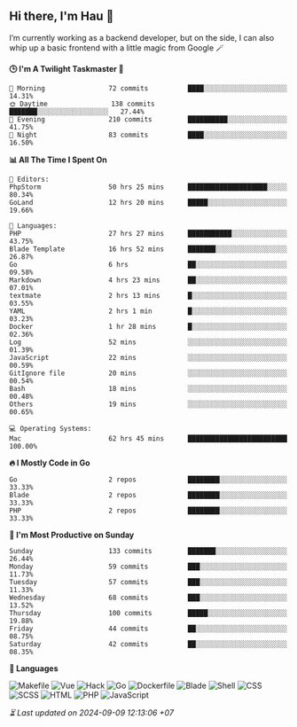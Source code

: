## Hi there, I'm Hau 👋
I’m currently working as a backend developer, but on the side, I can also whip up a basic frontend with a little magic from Google 🪄

<!--START_SECTION:readme-stats-->
**🕒 I'm A Twilight Taskmaster 🌆**

```text
🌅 Morning                72 commits          ████░░░░░░░░░░░░░░░░░░░░░   14.31%
🌞 Daytime                138 commits         ███████░░░░░░░░░░░░░░░░░░   27.44%
🌆 Evening                210 commits         ██████████░░░░░░░░░░░░░░░   41.75%
🌙 Night                  83 commits          ████░░░░░░░░░░░░░░░░░░░░░   16.50%
```

**📊 All The Time I Spent On**

```text
📝 Editors:
PhpStorm                 50 hrs 25 mins      ████████████████████░░░░░   80.34%
GoLand                   12 hrs 20 mins      █████░░░░░░░░░░░░░░░░░░░░   19.66%

💬 Languages:
PHP                      27 hrs 27 mins      ███████████░░░░░░░░░░░░░░   43.75%
Blade Template           16 hrs 52 mins      ███████░░░░░░░░░░░░░░░░░░   26.87%
Go                       6 hrs               ██░░░░░░░░░░░░░░░░░░░░░░░   09.58%
Markdown                 4 hrs 23 mins       ██░░░░░░░░░░░░░░░░░░░░░░░   07.01%
textmate                 2 hrs 13 mins       █░░░░░░░░░░░░░░░░░░░░░░░░   03.55%
YAML                     2 hrs 1 min         █░░░░░░░░░░░░░░░░░░░░░░░░   03.23%
Docker                   1 hr 28 mins        █░░░░░░░░░░░░░░░░░░░░░░░░   02.36%
Log                      52 mins             ░░░░░░░░░░░░░░░░░░░░░░░░░   01.39%
JavaScript               22 mins             ░░░░░░░░░░░░░░░░░░░░░░░░░   00.59%
GitIgnore file           20 mins             ░░░░░░░░░░░░░░░░░░░░░░░░░   00.54%
Bash                     18 mins             ░░░░░░░░░░░░░░░░░░░░░░░░░   00.48%
Others                   19 mins             ░░░░░░░░░░░░░░░░░░░░░░░░░   00.65%

💻 Operating Systems:
Mac                      62 hrs 45 mins      █████████████████████████   100.00%
```

**🔥 I Mostly Code in Go**

```text
Go                       2 repos             ████████░░░░░░░░░░░░░░░░░   33.33%
Blade                    2 repos             ████████░░░░░░░░░░░░░░░░░   33.33%
PHP                      2 repos             ████████░░░░░░░░░░░░░░░░░   33.33%
```

**📅 I'm Most Productive on Sunday**

```text
Sunday                   133 commits         ███████░░░░░░░░░░░░░░░░░░   26.44%
Monday                   59 commits          ███░░░░░░░░░░░░░░░░░░░░░░   11.73%
Tuesday                  57 commits          ███░░░░░░░░░░░░░░░░░░░░░░   11.33%
Wednesday                68 commits          ███░░░░░░░░░░░░░░░░░░░░░░   13.52%
Thursday                 100 commits         █████░░░░░░░░░░░░░░░░░░░░   19.88%
Friday                   44 commits          ██░░░░░░░░░░░░░░░░░░░░░░░   08.75%
Saturday                 42 commits          ██░░░░░░░░░░░░░░░░░░░░░░░   08.35%
```

**💬 Languages**

![Makefile](https://img.shields.io/badge/Makefile-00.02%25-427819?&logo=Makefile&labelColor=000)
![Vue](https://img.shields.io/badge/Vue-01.29%25-41b883?&logo=Vue&labelColor=000)
![Hack](https://img.shields.io/badge/Hack-00.07%25-878787?&logo=Hack&labelColor=000)
![Go](https://img.shields.io/badge/Go-02.84%25-00ADD8?&logo=Go&labelColor=000)
![Dockerfile](https://img.shields.io/badge/Dockerfile-00.13%25-384d54?&logo=Dockerfile&labelColor=000)
![Blade](https://img.shields.io/badge/Blade-25.87%25-f7523f?&logo=Blade&labelColor=000)
![Shell](https://img.shields.io/badge/Shell-00.09%25-89e051?&logo=Shell&labelColor=000)
![CSS](https://img.shields.io/badge/CSS-00.22%25-563d7c?&logo=CSS&labelColor=000)
![SCSS](https://img.shields.io/badge/SCSS-00.02%25-c6538c?&logo=SCSS&labelColor=000)
![HTML](https://img.shields.io/badge/HTML-00.02%25-e34c26?&logo=HTML&labelColor=000)
![PHP](https://img.shields.io/badge/PHP-67.21%25-4F5D95?&logo=PHP&labelColor=000)
![JavaScript](https://img.shields.io/badge/JavaScript-02.22%25-f1e05a?&logo=JavaScript&labelColor=000)




*⏳ Last updated on 2024-09-09 12:13:06 +07*
<!--END_SECTION:readme-stats-->
